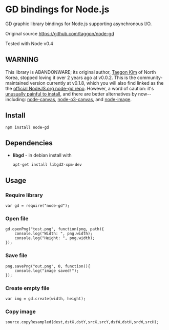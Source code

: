 GD bindings for Node.js
==================================

GD graphic library bindings for Node.js supporting asynchronous I/O.

Original source https://github.com/taggon/node-gd

Tested with Node v0.4

WARNING
-------
This library is ABANDONWARE; its original author, [Taegon Kim](https://github.com/taggon/node-gd) of North Korea,
stopped loving it over 2 years ago at v0.0.2. This is the community-maintained version currently at v0.1.8, which
you will also find linked as the the [official NodeJS.org node-gd repo](https://npmjs.org/package/node-gd). However,
a word of caution: it's [unusually painful to install](https://github.com/taggon/node-gd/issues/13), and there are better alternatives by now--including:
[node-canvas](https://github.com/LearnBoost/node-canvas), [node-o3-canvas](https://github.com/ajaxorg/node-o3-canvas), 
and [node-image](https://github.com/pkrumins/node-image).

## Install

    npm install node-gd

## Dependencies

  * **libgd** - in debian install with
  
        apt-get install libgd2-xpm-dev

## Usage

### Require library

    var gd = require("node-gd");

### Open file

    gd.openPng("test.png", function(png, path){
        console.log("Width: ", png.width);
        console.log("Height: ", png.width);
    });
    
### Save file

    png.savePng("out.png", 0, function(){
        console.log("image saved!");
    });
    
### Create empty file

    var img = gd.create(width, height);
    
### Copy image

    source.copyResampled(dest,dstX,dstY,srcX,srcY,dstW,dstH,srcW,srcH);
